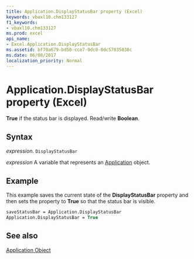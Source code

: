 ```yaml
---
title: Application.DisplayStatusBar property (Excel)
keywords: vbaxl10.chm133127
f1_keywords:
- vbaxl10.chm133127
ms.prod: excel
api_name:
- Excel.Application.DisplayStatusBar
ms.assetid: bf70a679-bd50-cce7-0dc0-0dc57835038c
ms.date: 06/08/2017
localization_priority: Normal
---
```



# Application.DisplayStatusBar property (Excel)

 **True** if the status bar is displayed. Read/write **Boolean**.


## Syntax

_expression_. `DisplayStatusBar`

_expression_ A variable that represents an [Application](Excel.Application-graph-property.md) object.


## Example

This example saves the current state of the  **DisplayStatusBar** property and then sets the property to **True** so that the status bar is visible.


```vb
saveStatusBar = Application.DisplayStatusBar 
Application.DisplayStatusBar = True
```


## See also


[Application Object](Excel.Application(object).md)

